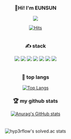 <div align="center">
   <h3> 👻Hi! I'm EUNSUN </h3>
   <p><a href="https://eunsun-zizone-zzang.tistory.com/" target="_blank"><img src="https://img.shields.io/badge/MY BLOG-ED0086?style=flat&logo=GitHub Sponsors&logoColor=white"/></a></p>   
     
   [![Hits](https://hits.seeyoufarm.com/api/count/incr/badge.svg?url=https%3A%2F%2Fgithub.com%2Fbaekeunsun&count_bg=%23FF91D3&title_bg=%23555555&icon=&icon_color=%23E7E7E7&title=%F0%9F%91%80+visitor&edge_flat=true)](https://hits.seeyoufarm.com)

   #
   ### ✍ stack
   <p>
      <img src="https://img.shields.io/badge/JAVA-007396?style=flat&logo=java&logoColor=white">
      <img src="https://img.shields.io/badge/Spring-6DB33F?style=flat&logo=Spring&logoColor=white">
      <img src="https://img.shields.io/badge/mysql-4479A1?style=flat&logo=mysql&logoColor=white">
      <img src="https://img.shields.io/badge/mariaDB-003545?style=flat&logo=mariaDB&logoColor=white">
      <img src="https://img.shields.io/badge/sqlite-003B57?style=flat&logo=sqlite&logoColor=white">
      <img src="https://img.shields.io/badge/firebase-FFCA28?style=flat&logo=firebase&logoColor=white">
      <img src="https://img.shields.io/badge/python-3776AB?style=flat&logo=python&logoColor=white"></p>
   
   #
   ### 📑 top langs
   [![Top Langs](https://github-readme-stats.vercel.app/api/top-langs/?username=baekeunsun&layout=compact&theme=swift)](https://github.com/baekeunsun/github-readme-stats)

   ### 🏆 my github stats
   [![Anurag's GitHub stats](https://github-readme-stats.vercel.app/api?username=baekeunsun&show_icons=true&theme=swift)](https://github.com/anuraghazra/github-readme-stats)
   
   #
   ![hyp3rflow's solved.ac stats](https://github-readme-solvedac.hyp3rflow.vercel.app/api/?handle=eunsun5460&theme=ffe4e1)
   

</div>
